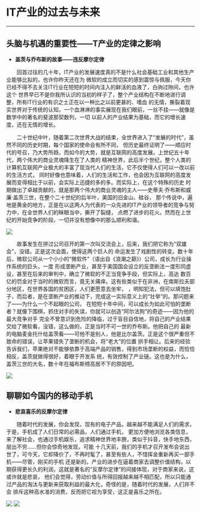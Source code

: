 # IT产业的过去与未来
---
## 头脑与机遇的重要性——T产业的定律之影响



* **盖茨与乔布斯的故事——违反摩尔定律**



 &emsp;&emsp;回首过往的几十年，IT产业的发展速度真的不是什么社会基础工业和其他生产业能够比拟的，也许你昨天还在为
微软的成立而切实的感到震惊与佩服，今天你已经不得不去关注IT行业在短短的时间内注入的鲜活的血液了，白驹过隙间，也许这个
世界早已不是你我所认识的当初的样子了，整个产业结构在不断地进行调整，所有IT行业的有识之士正在以一种比之以前更甚的、嗜血
的无情，撕裂着现实世界对于传统的认知，一个血淋淋的事实展现在我们眼前，一丝不挂——就像是数学中的著名的斐波那契数列，一切
以前人的产业结果为基础，而它的增长速度，还在无情的增长。



&emsp;&emsp;二十世纪中叶，随着第二次世界大战的结束，全世界进入了“发展的时代”，虽然不同的历史时期，每个国家的使命会有所不同，
但历史最终证明了——顺应时代的号召，乃大势所趋，而如今的大势，就是互联网的高度发展。上世纪五十年代，两个伟大的商业灵魂降生在了人类的
精神世界，此后半个世纪，整个人类的计算机互联网产业极大的丰富了现当代人们的生活，它不仅使得人们可以一改以前的生活方式，
同时好像也意味着，人们的生活和工作，也会因为互联网的高度发展而变得相比于以前，会实际上迅捷的多的多。而实际上，在这个特殊的历史
时期做出了卓越贡献的，就是那两个伟大的商业灵魂的主人——史蒂夫·乔布斯和威廉·盖茨三世，在整个二十世纪的后半叶，美国的旧金山、硅谷，
那个传说中，遍地是黄金的地方，正是在以这两人为代表的一众先进的IT产业的领导者的竞争与努力中，在全世界人们的眯眼当中，撕开了裂缝，
点燃了进步的花火。然而在上世纪的开始竞争的阶段，一切并没有想像中的那么顺利和谐。


![](https://github.com/yangzhanp/yangzhanp----homework/blob/gh-pages/%E4%B8%8B%E8%BD%BD%20(1).jpg)


&emsp;&emsp;故事发生在拼过公司召开的第一次叫交流会上，后来，我们把它称为“双雄会”，没错，正是这次会面，使得这两个巨人的
命运发生了戏剧性的转变。数十年后，微软公司从一个小小的“微软件”（语出自《浪潮之巅》）公司，成长为行业操作系统的巨头，一度
形成垄断产业，甚至于美国国会设立的反垄断法一度形同虚设，甚至在后来的审判中，确立了微软的不正当竞争手段，但实际上，高达
数百亿的罚金对于当时的微软而言，竟无关痛痒。这有些类似于在非洲，在南斯拉夫部分地区，在世界各国的贫困区，人们更愿意去坐牢，
，明知犯法，但可以填饱肚子，而后者，是在垄断产业的推动下，完成这一实际意义上的“壮举”的。那问题来了——为什么一个不起眼的公司，
在短短十年中间，可以成长为如此可怕的垄断者？就像下围棋，抓住对手的失误，你就可以创造“阿尔法狗”的奇迹——因为他的最大竞争对手
完全不曾意识到危险的降临，过于盲目自信地，将自己的产业结果交给了微软看，没错，这么做的，正是当时不可一世的乔布斯。他把自己的
最新的电脑麦金托什给盖茨看——可他不是别人，他是比尔盖茨。正是这个很严重但不致命的错误，让苹果错失了垄断的机会，将“老大”的位置
拱手相让。后来的经验告诉我们，苹果绝对不能够依靠于高端产品的销售，得到市场垄断的权益，而恰恰相反，盖茨就做得很好，着眼于开发系
统，有效控制了产业链。这也是为什么，盖茨三世的大名，数十年在福布斯榜高居不下的原因吧。


![](https://github.com/yangzhanp/yangzhanp----homework/blob/gh-pages/%E4%B8%8B%E8%BD%BD.jpg)


## 聊聊如今国内的移动手机
* **悲哀喜乐的反摩尔定律**


&emsp;&emsp;随着时代的发展，你会发现，现有的电子产品，越来越不能满足人们的需求，于是，手机成了人们日常的必需品，人们通过手机，
更加方便地浏览各类信息，来了解社会，也通过手机娱乐，追求精神世界地丰腴，类似于抖音，快手地东西，层出不穷……但你会惊奇地发现，可能
十几天前，我们的手机才召开发布会说出世了，可今天，它却降价了，不再时髦了，甚至有些人，不惜挥金重新再买一部手机——尽管，刚买的手机
还是新的。产业的进步在逼着商家去调整价值结构，以期获得更长久的利润，这就是著名的“反摩尔定律”的间接体现，对于商家来说，这或许就是悲哀，
他们会觉得，劳动价值与所得回报越来越不相匹配，所以只能通过产品的淘汰与更新来获取利益的最大化，奇怪的是，随着时代的发展，人们并不会
排斥这种高水准的消费，反而把它视为享受，这正是喜乐之所在。


![](https://github.com/yangzhanp/yangzhanp----homework/blob/gh-pages/%E4%B8%8B%E8%BD%BD%20(3).jpg) ![](https://github.com/yangzhanp/yangzhanp----homework/blob/gh-pages/%E4%B8%8B%E8%BD%BD%20(2).jpg)




